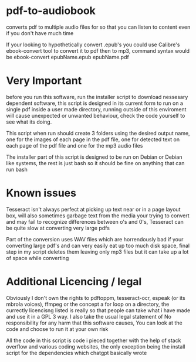 # pdf-to-audiobook
converts pdf to multiple audio files for so that you can listen to content even if you don't have much time

If your looking to hypothetically convert .epub's you could use Calibre's ebook-convert tool to convert it to pdf then to mp3, command syntax would be ebook-convert epubName.epub epubName.pdf

# Very Important
before you run this software, run the installer script to download nessesary dependent software, this script is designed in its current form to run on a single pdf inside a user made directory, running outside of this enviroment will cause unexpected or unwanted behaviour, check the code yourself to see what its doing. 

This script when run should create 3 folders using the desired output name, one for the images of each page in the pdf file, one for detected text on each page of the pdf file and one for the mp3 audio files

The installer part of this script is designed to be run on Debian or Debian like systems, the rest is just bash so it should be fine on anything that can run bash

# Known issues 

Tesseract isn't always perfect at picking up text near or in a page layout box, will also sometimes garbage text from the media your trying to convert and may fail to recognize differences between o's and 0's, Tesseract can be quite slow at converting very large pdfs

Part of the conversion uses WAV files which are horrendously bad if your converting large pdf's and can very easily eat up too much disk space, final step in my script deletes them leaving only mp3 files but it can take up a lot of space while converting 

# Additional Licencing / legal 
Obviously I don't own the rights to pdftoppm, tesseract-ocr, espeak (or its mbrola voices), ffmpeg or the concept a for loop on a directory, the currectly licencisng listed is really so that people can take what i have made and use it in a GPL 3 way. I also take the usual legal statement of No responsibility for any harm that this software causes, You can look at the code and choose to run it at your own risk 

All the code in this script is code i pieced together with the help of stack overflow and various coding websites, the only exception being the install script for the dependencies which chatgpt basically wrote 


